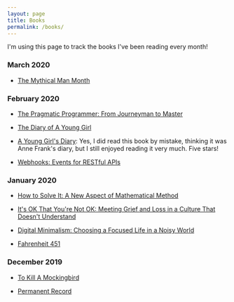 ```yaml
---
layout: page
title: Books
permalink: /books/
---
```


I'm using this page to track the books I've been reading every month!

### March 2020

* [The Mythical Man Month](https://www.amazon.ca/Mythical-Man-Month-Software-Engineering-Anniversary/dp/0201835959/)

### February 2020

* [The Pragmatic Programmer: From Journeyman to Master](https://www.amazon.ca/Pragmatic-Programmer-Journeyman-Master/dp/020161622X/)

* [The Diary of A Young Girl](https://www.amazon.ca/gp/product/B06Y19N3NS/)

* [A Young Girl's Diary](https://www.amazon.ca/gp/product/1583964894/): Yes, I did read this book by mistake, thinking it was Anne Frank's diary, but I still enjoyed reading it very much. Five stars! 

* [Webhooks: Events for RESTful APIs](https://www.amazon.ca/gp/product/1979717060/)

### January 2020

* [How to Solve It: A New Aspect of Mathematical Method](https://www.amazon.ca/How-Solve-Aspect-Mathematical-Method/dp/069116407X/)

* [It's OK That You're Not OK: Meeting Grief and Loss in a Culture That Doesn't Understand](https://www.amazon.ca/Its-That-Youre-Not-Understand/dp/1622039076/)

* [Digital Minimalism: Choosing a Focused Life in a Noisy World](https://www.amazon.ca/Digital-Minimalism-Choosing-Focused-Noisy/dp/0525536515)

* [Fahrenheit 451](https://www.amazon.ca/Fahrenheit-451-Novel-Ray-Bradbury/dp/1451673310/)

### December 2019

* [To Kill A Mockingbird](https://www.amazon.ca/Kill-Mockingbird-Harper-Lee/dp/0446310786/)

* [Permanent Record](https://www.amazon.ca/dp/B07STQPGH6/)
